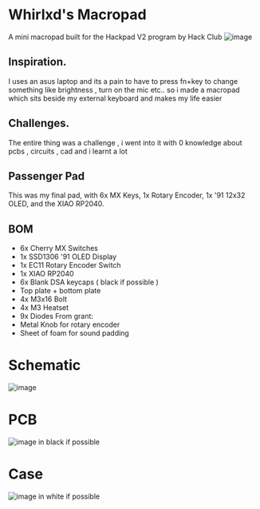# Whirlxd's Macropad
A mini macropad built for the Hackpad V2 program by Hack Club
![image](https://cdn.hack.pet/slackcdn/314faa8a32969723f67ba1c8eb2eb629.png)

## Inspiration.
I uses an asus laptop and its a pain to have to press fn+key to change something like brightness , turn on the mic etc.. so i made a macropad which sits beside my external keyboard and makes my life easier

## Challenges.
The entire thing was a challenge , i went into it with 0 knowledge about pcbs , circuits , cad and i learnt a lot

## Passenger Pad
This was my final pad, with 6x MX Keys, 1x Rotary Encoder, 1x '91 12x32 OLED, and the XIAO RP2040.

## BOM
- 6x Cherry MX Switches
- 1x SSD1306 '91 OLED Display
- 1x EC11 Rotary Encoder Switch
- 1x XIAO RP2040
- 6x Blank DSA keycaps ( black if possible )
- Top plate + bottom plate
- 4x M3x16 Bolt
- 4x M3 Heatset
- 9x Diodes 
From grant: 
- Metal Knob for rotary encoder
- Sheet of foam for sound padding

# Schematic
![image](https://cdn.hack.pet/slackcdn/c2654f74d93ba0b5d9dad79b0b94c6a0.png)

# PCB
![image](https://cdn.hack.pet/slackcdn/08f7be1a7b3af6e4f1e1ee16a8ed4dd5.png)
in black if possible

# Case
![image](https://cdn.hack.pet/slackcdn/314faa8a32969723f67ba1c8eb2eb629.png)
in white if possible